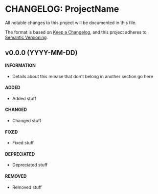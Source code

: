 # CHANGELOG: ProjectName
All notable changes to this project will be documented in this file.

The format is based on [Keep a Changelog](https://keepachangelog.com/en/1.0.0/), and this project adheres to [Semantic Versioning](https://semver.org/spec/v2.0.0.html).

## v0.0.0 (YYYY-MM-DD)
#### INFORMATION
* Details about this release that don't belong in another section go here
#### ADDED
* Added stuff
#### CHANGED
* Changed stuff
#### FIXED
* Fixed stuff
#### DEPRECIATED
* Depreciated stuff
#### REMOVED
* Removed stuff